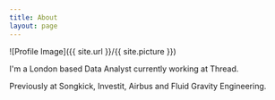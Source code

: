 ```yaml
---
title: About
layout: page
---
```

![Profile Image]({{ site.url }}/{{ site.picture }})

<p>I'm a London based Data Analyst currently working at Thread.

Previously at Songkick, Investit, Airbus and Fluid Gravity Engineering.</p>
